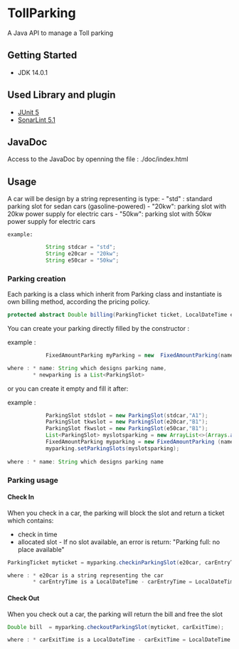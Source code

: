 # TollParking

A Java API to manage a Toll parking

##  Getting Started
* JDK 14.0.1

## Used Library and plugin
* [JUnit 5](https://junit.org/junit5/)
* [SonarLint 5.1](https://www.sonarlint.org/eclipse/)

## JavaDoc
Access to the JavaDoc by openning the file : ./doc/index.html

## Usage

A car will be design by a string representing is type:
	- "std" : standard parking slot for sedan cars (gasoline-powered)
	- "20kw": parking slot with 20kw power supply for electric cars
	- "50kw": parking slot with 50kw power supply for electric cars
	
	example:

```java
			String stdcar = "std";
			String e20car = "20kw";
			String e50car = "50kw";
```

### Parking creation

Each parking is a class which inherit from Parking class and instantiate is own billing method, according the pricing policy.

```java
protected abstract Double billing(ParkingTicket ticket, LocalDateTime exitTime);
```

You can create your parking directly filled by the constructor :

example :

```java
			FixedAmountParking myParking = new  FixedAmountParking(name,newparking);

where : * name: String which designs parking name,
		* newparking is a List<ParkingSlot>
```

or you can create it empty and fill it after:
 
example :

```java
			ParkingSlot stdslot = new ParkingSlot(stdcar,"A1");
			ParkingSlot tkwslot = new ParkingSlot(e20car,"B1");
			ParkingSlot fkwslot = new ParkingSlot(e50car,"B1");
			List<ParkingSlot> myslotsparking = new ArrayList<>(Arrays.asList(stdslot, tkwslot, fkwslot)); 	
			FixedAmountParking myparking = new FixedAmountParking (name);
			myparking.setParkingSlots(myslotsparking);
			
where : * name: String which designs parking name
```

### Parking usage

#### Check In

When you check in a car, the parking will  block the slot and return a ticket which contains:
- check in time
- allocated slot - If no slot available, an error is return: "Parking full: no place available"

```java
ParkingTicket myticket = myparking.checkinParkingSlot(e20car, carEntryTime);

where : * e20car is a string representing the car
		* carEntryTime is a LocalDateTime - carEntryTime = LocalDateTime.now()
```

#### Check Out

When you check out a car, the parking will return the bill and free the slot

```java
Double bill  = myparking.checkoutParkingSlot(myticket, carExitTime);

where : * carExitTime is a LocalDateTime - carExitTime = LocalDateTime.now()
```
